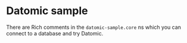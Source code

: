 # Datomic sample

There are Rich comments in the `datomic-sample.core` ns which you can connect to a database and try Datomic.
